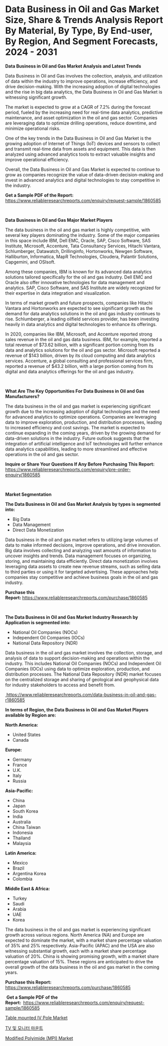 <p><h1>Data Business in Oil and Gas Market Size, Share & Trends Analysis Report By Material, By Type, By End-user, By Region, And Segment Forecasts, 2024 - 2031</h1></p><p><strong>Data Business in Oil and Gas Market Analysis and Latest Trends</strong></p>
<p><p>Data Business in Oil and Gas involves the collection, analysis, and utilization of data within the industry to improve operations, increase efficiency, and drive decision-making. With the increasing adoption of digital technologies and the rise in big data analytics, the Data Business in Oil and Gas Market is witnessing significant growth.</p><p>The market is expected to grow at a CAGR of 7.2% during the forecast period, fueled by the increasing need for real-time data analytics, predictive maintenance, and asset optimization in the oil and gas sector. Companies are leveraging data to optimize drilling operations, reduce downtime, and minimize operational risks.</p><p>One of the key trends in the Data Business in Oil and Gas Market is the growing adoption of Internet of Things (IoT) devices and sensors to collect and transmit real-time data from assets and equipment. This data is then analyzed using advanced analytics tools to extract valuable insights and improve operational efficiency.</p><p>Overall, the Data Business in Oil and Gas Market is expected to continue to grow as companies recognize the value of data-driven decision-making and invest in advanced analytics and digital technologies to stay competitive in the industry.</p></p>
<p><strong>Get a Sample PDF of the Report:&nbsp;</strong> <a href="https://www.reliableresearchreports.com/enquiry/request-sample/1860585">https://www.reliableresearchreports.com/enquiry/request-sample/1860585</a></p>
<p>&nbsp;</p>
<p><strong>Data Business in Oil and Gas Major Market Players</strong></p>
<p><p>The data business in the oil and gas market is highly competitive, with several key players dominating the industry. Some of the major companies in this space include IBM, Dell EMC, Oracle, SAP, Cisco Software, SAS Institute, Microsoft, Accenture, Tata Consultancy Services, Hitachi Vantara, Schlumberger, Datawatch, Drillinginfo, Hortonworks, Newgen Software, Halliburton, Informatica, MapR Technologies, Cloudera, Palantir Solutions, Capgemini, and OSIsoft.</p><p>Among these companies, IBM is known for its advanced data analytics solutions tailored specifically for the oil and gas industry. Dell EMC and Oracle also offer innovative technologies for data management and analytics. SAP, Cisco Software, and SAS Institute are widely recognized for their expertise in data integration and visualization.</p><p>In terms of market growth and future prospects, companies like Hitachi Vantara and Hortonworks are expected to see significant growth as the demand for data analytics solutions in the oil and gas industry continues to rise. Schlumberger, a leading oilfield services provider, has been investing heavily in data analytics and digital technologies to enhance its offerings.</p><p>In 2020, companies like IBM, Microsoft, and Accenture reported strong sales revenue in the oil and gas data business. IBM, for example, reported a total revenue of $73.62 billion, with a significant portion coming from its data and analytics solutions for the oil and gas sector. Microsoft reported a revenue of $143 billion, driven by its cloud computing and data analytics services. Accenture, a global consulting and professional services firm, reported a revenue of $43.2 billion, with a large portion coming from its digital and data analytics offerings for the oil and gas industry.</p></p>
<p>&nbsp;</p>
<p><strong>What Are The Key Opportunities For Data Business in Oil and Gas Manufacturers?</strong></p>
<p><p>The data business in the oil and gas market is experiencing significant growth due to the increasing adoption of digital technologies and the need for advanced analytics to optimize operations. Companies are leveraging data to improve exploration, production, and distribution processes, leading to increased efficiency and cost savings. The market is expected to continue expanding in the coming years, driven by the growing demand for data-driven solutions in the industry. Future outlook suggests that the integration of artificial intelligence and IoT technologies will further enhance data analytics capabilities, leading to more streamlined and effective operations in the oil and gas sector.</p></p>
<p><strong>Inquire or Share Your Questions If Any Before Purchasing This Report:</strong> <a href="https://www.reliableresearchreports.com/enquiry/pre-order-enquiry/1860585">https://www.reliableresearchreports.com/enquiry/pre-order-enquiry/1860585</a></p>
<p>&nbsp;</p>
<p><strong>Market Segmentation</strong></p>
<p><strong>The Data Business in Oil and Gas Market Analysis by types is segmented into:</strong></p>
<p><ul><li>Big Data</li><li>Data Management</li><li>Direct Data Monetization</li></ul></p>
<p><p>Data business in the oil and gas market refers to utilizing large volumes of data to make informed decisions, improve operations, and drive innovation. Big data involves collecting and analyzing vast amounts of information to uncover insights and trends. Data management focuses on organizing, storing, and maintaining data efficiently. Direct data monetization involves leveraging data assets to create new revenue streams, such as selling data to third parties or using it for targeted advertising. These approaches help companies stay competitive and achieve business goals in the oil and gas industry.</p></p>
<p><strong>Purchase this Report:&nbsp;</strong><a href="https://www.reliableresearchreports.com/purchase/1860585">https://www.reliableresearchreports.com/purchase/1860585</a></p>
<p>&nbsp;</p>
<p><strong>The Data Business in Oil and Gas Market Industry Research by Application is segmented into:</strong></p>
<p><ul><li>National Oil Companies (NOCs)</li><li>Independent Oil Companies (IOCs)</li><li>National Data Repository (NDR)</li></ul></p>
<p><p>Data business in the oil and gas market involves the collection, storage, and analysis of data to support decision-making and operations within the industry. This includes National Oil Companies (NOCs) and Independent Oil Companies (IOCs) using data to optimize exploration, production, and distribution processes. The National Data Repository (NDR) market focuses on the centralized storage and sharing of geological and geophysical data for industry stakeholders to access and benefit from.</p></p>
<p><a href="https://www.reliableresearchreports.com/data-business-in-oil-and-gas-r1860585">&nbsp;https://www.reliableresearchreports.com/data-business-in-oil-and-gas-r1860585</a></p>
<p><strong>In terms of Region, the Data Business in Oil and Gas Market Players available by Region are:</strong></p>
<p>
    <p> <strong> North America: </strong>
        <ul>
            <li>United States</li>
            <li>Canada</li>
        </ul>
        </p> 
    <p> <strong> Europe: </strong>
        <ul>
            <li>Germany</li>
            <li>France</li>
            <li>U.K.</li>
            <li>Italy</li>
            <li>Russia</li>
        </ul>
        </p> 
    <p> <strong> Asia-Pacific: </strong>
        <ul>
            <li>China</li>
            <li>Japan</li>
            <li>South Korea</li>
            <li>India</li>
            <li>Australia</li>
            <li>China Taiwan</li>
            <li>Indonesia</li>
            <li>Thailand</li>
            <li>Malaysia</li>
        </ul>
        </p> 
    <p> <strong> Latin America: </strong>
        <ul>
            <li>Mexico</li>
            <li>Brazil</li>
            <li>Argentina Korea</li>
            <li>Colombia</li>
        </ul>
        </p> 
    <p> <strong> Middle East & Africa: </strong>
        <ul>
            <li>Turkey</li>
            <li>Saudi</li>
            <li>Arabia</li>
            <li>UAE</li>
            <li>Korea</li>
        </ul>
    </p>
    </p>
<p><p>The data business in the oil and gas market is experiencing significant growth across various regions. North America (NA) and Europe are expected to dominate the market, with a market share percentage valuation of 35% and 25% respectively. Asia-Pacific (APAC) and the USA are also witnessing substantial growth, each with a market share percentage valuation of 20%. China is showing promising growth, with a market share percentage valuation of 15%. These regions are anticipated to drive the overall growth of the data business in the oil and gas market in the coming years.</p></p>
<p><strong>Purchase this Report: </strong><a href="https://www.reliableresearchreports.com/purchase/1860585">https://www.reliableresearchreports.com/purchase/1860585</a></p>
<p>&nbsp;<strong>Get a Sample PDF of the Report:&nbsp;&nbsp;</strong><a href="https://www.reliableresearchreports.com/enquiry/request-sample/1860585">https://www.reliableresearchreports.com/enquiry/request-sample/1860585</a></p>
<p><strong></strong></p>
<p><p><a href="https://view.publitas.com/reportprime-1/analyzing-table-mounted-iv-pole-market-global-industry-perspective-and-forecast-2024-to-2031/">Table mounted IV Pole Market</a></p><p><a href="https://medium.com/@ukaszduda1/tv-%EB%B0%8F-%EB%AA%A8%EB%8B%88%ED%84%B0-%EB%A7%88%EC%9A%B4%ED%8A%B8-%EC%8B%9C%EC%9E%A5-%EA%B7%9C%EB%AA%A8-cagr-2024-2030-%ED%8A%B8%EB%A0%8C%EB%93%9C-9377d270c6d3">TV 및 모니터 마운트</a></p><p><a href="https://issuu.com/reportprime-2/docs/modified-polyimide-mpi-market-size-2030.pptx">Modified Polyimide (MPI) Market</a></p></p>